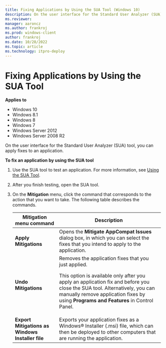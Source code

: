 ```yaml
---
title: Fixing Applications by Using the SUA Tool (Windows 10)
description: On the user interface for the Standard User Analyzer (SUA) tool, you can apply fixes to an application.
ms.reviewer: 
manager: aaroncz
ms.author: frankroj
ms.prod: windows-client
author: frankroj
ms.date: 10/28/2022
ms.topic: article
ms.technology: itpro-deploy
---
```


# Fixing Applications by Using the SUA Tool

**Applies to**

-   Windows 10
-   Windows 8.1
-   Windows 8
-   Windows 7
-   Windows Server 2012
-   Windows Server 2008 R2

On the user interface for the Standard User Analyzer (SUA) tool, you can apply fixes to an application.

**To fix an application by using the SUA tool**

1.  Use the SUA tool to test an application. For more information, see [Using the SUA Tool](using-the-sua-tool.md).

2.  After you finish testing, open the SUA tool.

3.  On the **Mitigation** menu, click the command that corresponds to the action that you want to take. The following table describes the commands.

    |Mitigation menu command|Description|
    |--- |--- |
    |**Apply Mitigations**|Opens the **Mitigate AppCompat Issues** dialog box, in which you can select the fixes that you intend to apply to the application.|
    |**Undo Mitigations**|Removes the application fixes that you just applied.<p>This option is available only after you apply an application fix and before you close the SUA tool. Alternatively, you can manually remove application fixes by using **Programs and Features** in Control Panel.|
    |**Export Mitigations as Windows Installer file**|Exports your application fixes as a Windows® Installer (.msi) file, which can then be deployed to other computers that are running the application.|